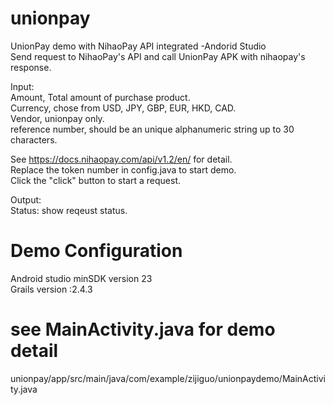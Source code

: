 # unionpay
UnionPay demo with NihaoPay API integrated -Andorid Studio <br />
Send request to NihaoPay's API and call UnionPay APK with nihaopay's response. 

Input: <br />
Amount, Total amount of purchase product.<br />
Currency, chose from USD, JPY, GBP, EUR, HKD, CAD.<br />
Vendor, unionpay only. <br />
reference number, should be an unique alphanumeric string up to 30 characters.<br />

See https://docs.nihaopay.com/api/v1.2/en/ for detail.<br />
Replace the token number in config.java to start demo.<br />
Click the "click" button to start a request.<br />

Output:<br />
Status: show reqeust status.<br />

# Demo Configuration
Android studio minSDK version 23<br />
Grails version :2.4.3

# see MainActivity.java for demo detail 
unionpay/app/src/main/java/com/example/zijiguo/unionpaydemo/MainActivity.java
